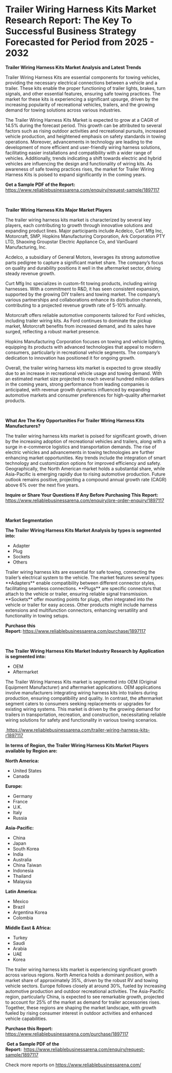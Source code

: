 <p><h1>Trailer Wiring Harness Kits Market Research Report: The Key To Successful Business Strategy Forecasted for Period from 2025 - 2032</h1></p><p><strong>Trailer Wiring Harness Kits Market Analysis and Latest Trends</strong></p>
<p><p>Trailer Wiring Harness Kits are essential components for towing vehicles, providing the necessary electrical connections between a vehicle and a trailer. These kits enable the proper functioning of trailer lights, brakes, turn signals, and other essential features, ensuring safe towing practices. The market for these kits is experiencing a significant upsurge, driven by the increasing popularity of recreational vehicles, trailers, and the growing demand for towing solutions across various industries.</p><p>The Trailer Wiring Harness Kits Market is expected to grow at a CAGR of 14.5% during the forecast period. This growth can be attributed to several factors such as rising outdoor activities and recreational pursuits, increased vehicle production, and heightened emphasis on safety standards in towing operations. Moreover, advancements in technology are leading to the development of more efficient and user-friendly wiring harness solutions, facilitating easier installations and compatibility with a wider range of vehicles. Additionally, trends indicating a shift towards electric and hybrid vehicles are influencing the design and functionality of wiring kits. As awareness of safe towing practices rises, the market for Trailer Wiring Harness Kits is poised to expand significantly in the coming years.</p></p>
<p><strong>Get a Sample PDF of the Report:&nbsp;</strong> <a href="https://www.reliablebusinessarena.com/enquiry/request-sample/1897117?utm_campaign=1420&utm_medium=2&utm_source=Github&utm_content=ia&utm_term=30032025&utm_id=trailer-wiring-harness-kits">https://www.reliablebusinessarena.com/enquiry/request-sample/1897117</a></p>
<p>&nbsp;</p>
<p><strong>Trailer Wiring Harness Kits Major Market Players</strong></p>
<p><p>The trailer wiring harness kits market is characterized by several key players, each contributing to growth through innovative solutions and expanding product lines. Major participants include Acdelco, Curt Mfg Inc, Motorcraft, SMP, Hopkins Manufacturing Corporation, Ark Corporation PTY LTD, Shaoxing Groupstar Electric Appliance Co, and VanGuard Manufacturing, Inc.</p><p>Acdelco, a subsidiary of General Motors, leverages its strong automotive parts pedigree to capture a significant market share. The company’s focus on quality and durability positions it well in the aftermarket sector, driving steady revenue growth.</p><p>Curt Mfg Inc specializes in custom-fit towing products, including wiring harnesses. With a commitment to R&D, it has seen consistent expansion, supported by the growing DIY trailers and towing market. The company’s various partnerships and collaborations enhance its distribution channels, contributing to a projected revenue growth rate of 5-10% annually.</p><p>Motorcraft offers reliable automotive components tailored for Ford vehicles, including trailer wiring kits. As Ford continues to dominate the pickup market, Motorcraft benefits from increased demand, and its sales have surged, reflecting a robust market presence.</p><p>Hopkins Manufacturing Corporation focuses on towing and vehicle lighting, equipping its products with advanced technologies that appeal to modern consumers, particularly in recreational vehicle segments. The company’s dedication to innovation has positioned it for ongoing growth.</p><p>Overall, the trailer wiring harness kits market is expected to grow steadily due to an increase in recreational vehicle usage and towing demand. With an estimated market size projected to reach several hundred million dollars in the coming years, strong performance from leading companies is anticipated, with revenue growth dynamics influenced by expanding automotive markets and consumer preferences for high-quality aftermarket products.</p></p>
<p>&nbsp;</p>
<p><strong>What Are The Key Opportunities For Trailer Wiring Harness Kits Manufacturers?</strong></p>
<p><p>The trailer wiring harness kits market is poised for significant growth, driven by the increasing adoption of recreational vehicles and trailers, along with a surge in e-commerce logistics and transportation demands. The rise of electric vehicles and advancements in towing technologies are further enhancing market opportunities. Key trends include the integration of smart technology and customization options for improved efficiency and safety. Geographically, the North American market holds a substantial share, while Asia-Pacific is emerging rapidly due to rising automotive production. Future outlook remains positive, projecting a compound annual growth rate (CAGR) above 6% over the next five years.</p></p>
<p><strong>Inquire or Share Your Questions If Any Before Purchasing This Report:</strong> <a href="https://www.reliablebusinessarena.com/enquiry/pre-order-enquiry/1897117?utm_campaign=1420&utm_medium=2&utm_source=Github&utm_content=ia&utm_term=30032025&utm_id=trailer-wiring-harness-kits">https://www.reliablebusinessarena.com/enquiry/pre-order-enquiry/1897117</a></p>
<p>&nbsp;</p>
<p><strong>Market Segmentation</strong></p>
<p><strong>The Trailer Wiring Harness Kits Market Analysis by types is segmented into:</strong></p>
<p><ul><li>Adapter</li><li>Plug</li><li>Sockets</li><li>Others</li></ul></p>
<p><p>Trailer wiring harness kits are essential for safe towing, connecting the trailer’s electrical system to the vehicle. The market features several types: **Adapters** enable compatibility between different connector styles, facilitating seamless connections. **Plugs** are specific connectors that attach to the vehicle or trailer, ensuring reliable signal transmission. **Sockets** offer mounting points for plugs, often integrated into the vehicle or trailer for easy access. Other products might include harness extensions and multifunction connectors, enhancing versatility and functionality in towing setups.</p></p>
<p><strong>Purchase this Report:&nbsp;</strong><a href="https://www.reliablebusinessarena.com/purchase/1897117?utm_campaign=1420&utm_medium=2&utm_source=Github&utm_content=ia&utm_term=30032025&utm_id=trailer-wiring-harness-kits">https://www.reliablebusinessarena.com/purchase/1897117</a></p>
<p>&nbsp;</p>
<p><strong>The Trailer Wiring Harness Kits Market Industry Research by Application is segmented into:</strong></p>
<p><ul><li>OEM</li><li>Aftermarket</li></ul></p>
<p><p>The Trailer Wiring Harness Kits market is segmented into OEM (Original Equipment Manufacturer) and aftermarket applications. OEM applications involve manufacturers integrating wiring harness kits into trailers during production, ensuring compatibility and quality. In contrast, the aftermarket segment caters to consumers seeking replacements or upgrades for existing wiring systems. This market is driven by the growing demand for trailers in transportation, recreation, and construction, necessitating reliable wiring solutions for safety and functionality in various towing scenarios.</p></p>
<p><a href="https://www.reliablebusinessarena.com/trailer-wiring-harness-kits-r1897117?utm_campaign=1420&utm_medium=2&utm_source=Github&utm_content=ia&utm_term=30032025&utm_id=trailer-wiring-harness-kits">&nbsp;https://www.reliablebusinessarena.com/trailer-wiring-harness-kits-r1897117</a></p>
<p><strong>In terms of Region, the Trailer Wiring Harness Kits Market Players available by Region are:</strong></p>
<p>
    <p> <strong> North America: </strong>
        <ul>
            <li>United States</li>
            <li>Canada</li>
        </ul>
        </p> 
    <p> <strong> Europe: </strong>
        <ul>
            <li>Germany</li>
            <li>France</li>
            <li>U.K.</li>
            <li>Italy</li>
            <li>Russia</li>
        </ul>
        </p> 
    <p> <strong> Asia-Pacific: </strong>
        <ul>
            <li>China</li>
            <li>Japan</li>
            <li>South Korea</li>
            <li>India</li>
            <li>Australia</li>
            <li>China Taiwan</li>
            <li>Indonesia</li>
            <li>Thailand</li>
            <li>Malaysia</li>
        </ul>
        </p> 
    <p> <strong> Latin America: </strong>
        <ul>
            <li>Mexico</li>
            <li>Brazil</li>
            <li>Argentina Korea</li>
            <li>Colombia</li>
        </ul>
        </p> 
    <p> <strong> Middle East & Africa: </strong>
        <ul>
            <li>Turkey</li>
            <li>Saudi</li>
            <li>Arabia</li>
            <li>UAE</li>
            <li>Korea</li>
        </ul>
    </p>
    </p>
<p><p>The trailer wiring harness kits market is experiencing significant growth across various regions. North America holds a dominant position, with a market share of approximately 35%, driven by the robust RV and towing vehicle sectors. Europe follows closely at around 30%, fueled by increasing automotive production and outdoor recreational activities. The Asia-Pacific region, particularly China, is expected to see remarkable growth, projected to account for 25% of the market as demand for trailer accessories rises. Together, these regions are shaping the market landscape, with growth fueled by rising consumer interest in outdoor activities and enhanced vehicle capabilities.</p></p>
<p><strong>Purchase this Report: </strong><a href="https://www.reliablebusinessarena.com/purchase/1897117?utm_campaign=1420&utm_medium=2&utm_source=Github&utm_content=ia&utm_term=30032025&utm_id=trailer-wiring-harness-kits">https://www.reliablebusinessarena.com/purchase/1897117</a></p>
<p>&nbsp;<strong>Get a Sample PDF of the Report:&nbsp;&nbsp;</strong><a href="https://www.reliablebusinessarena.com/enquiry/request-sample/1897117?utm_campaign=1420&utm_medium=2&utm_source=Github&utm_content=ia&utm_term=30032025&utm_id=trailer-wiring-harness-kits">https://www.reliablebusinessarena.com/enquiry/request-sample/1897117</a></p>
<p><strong></strong></p>
<p>Check more reports on <a href="https://www.reliablebusinessarena.com/?utm_campaign=1420&utm_medium=2&utm_source=Github&utm_content=ia&utm_term=30032025&utm_id=trailer-wiring-harness-kits">https://www.reliablebusinessarena.com/</a></p>